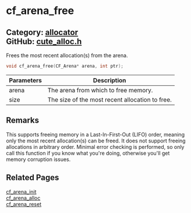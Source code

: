 [//]: # (This file is automatically generated by Cute Framework's docs parser.)
[//]: # (Do not edit this file by hand!)
[//]: # (See: https://github.com/RandyGaul/cute_framework/blob/master/samples/docs_parser.cpp)
[](../header.md ':include')

# cf_arena_free

Category: [allocator](/api_reference?id=allocator)  
GitHub: [cute_alloc.h](https://github.com/RandyGaul/cute_framework/blob/master/include/cute_alloc.h)  
---

Frees the most recent allocation(s) from the arena.

```cpp
void cf_arena_free(CF_Arena* arena, int ptr);
```

Parameters | Description
--- | ---
arena | The arena from which to free memory.
size | The size of the most recent allocation to free.

## Remarks

This supports freeing memory in a Last-In-First-Out (LIFO) order, meaning 
only the most recent allocation(s) can be freed. It does not support freeing allocations in 
arbitrary order. Minimal error checking is performed, so only call this function if you
know what you're doing, otherwise you'll get memory corruption issues.

## Related Pages

[cf_arena_init](/allocator/cf_arena_init.md)  
[cf_arena_alloc](/allocator/cf_arena_alloc.md)  
[cf_arena_reset](/allocator/cf_arena_reset.md)  
